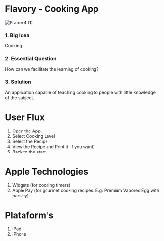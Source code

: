 # Flavory - Cooking App
![Frame 4 (1)](https://github.com/apple-developer-academy-ce/sharecipe/assets/9482093/4cc03139-8fc3-49ce-ac5a-f15bb1880b04)



### 1. Big Idea
Cooking

### 2. Essential Question
How can we facilitate the learning of cooking?

### 3. Solution
An application capable of teaching cooking to people with little knowledge of the subject.

# User Flux
1. Open the App
2. Select Cooking Level
3. Select the Recipe
4. View the Recipe and Print it (if you want)
5. Back to the start

# Apple Technologies 
1. Widgets (for cooking timers)
2. Apple Pay (for gourmet cooking recipes. E.g: Premium Vapored Egg with parsley)

# Plataform's
1. iPad
2. iPhone

